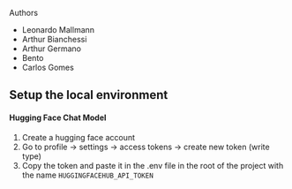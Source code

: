Authors
- Leonardo Mallmann
- Arthur Bianchessi
- Arthur Germano
- Bento 
- Carlos Gomes

## Setup the local environment

#### Hugging Face Chat Model

1. Create a hugging face account
2. Go to profile -> settings -> access tokens -> create new token (write type)
3. Copy the token and paste it in the .env file in the root of the project with the name `HUGGINGFACEHUB_API_TOKEN`